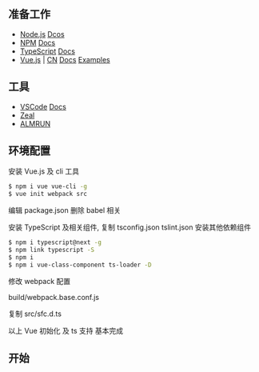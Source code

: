 ## 准备工作

+ [Node.js](https://nodejs.org) [Dcos](https://nodejs.org/en/docs/)
+ [NPM](https://www.npmjs.com) [Docs](https://docs.npmjs.com/)
+ [TypeScript](http://www.typescriptlang.org) [Docs](http://www.typescriptlang.org/docs/tutorial.html)
+ [Vue.js](https://vuejs.org/) | [CN](https://cn.vuejs.org/) [Docs](https://vuejs.org/v2/guide/) [Examples](https://vuejs.org/v2/examples/)


## 工具

+ [VSCode](https://code.visualstudio.com) [Docs](https://code.visualstudio.com/docs)
+ [Zeal](https://zealdocs.org)
+ [ALMRUN](https://github.com/chenall/almrun)

## 环境配置


安装 Vue.js 及 cli 工具

```bash
$ npm i vue vue-cli -g
$ vue init webpack src
```

编辑 package.json
删除 babel 相关


安装 TypeScript 及相关组件, 复制 tsconfig.json tslint.json
安装其他依赖组件
```bash
$ npm i typescript@next -g
$ npm link typescript -S
$ npm i
$ npm i vue-class-component ts-loader -D
```



修改 webpack 配置

build/webpack.base.conf.js

复制 src/sfc.d.ts

以上 Vue 初始化 及 ts 支持 基本完成

## 开始